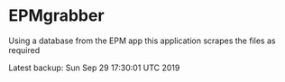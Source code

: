 # EPMgrabber
Using a database from the EPM app this application scrapes the files as required


Latest backup: Sun Sep 29 17:30:01 UTC 2019
